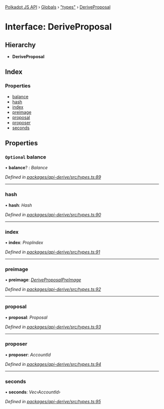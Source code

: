 [Polkadot JS API](../README.md) › [Globals](../globals.md) › ["types"](../modules/_types_.md) › [DeriveProposal](_types_.deriveproposal.md)

# Interface: DeriveProposal

## Hierarchy

* **DeriveProposal**

## Index

### Properties

* [balance](_types_.deriveproposal.md#optional-balance)
* [hash](_types_.deriveproposal.md#hash)
* [index](_types_.deriveproposal.md#index)
* [preimage](_types_.deriveproposal.md#preimage)
* [proposal](_types_.deriveproposal.md#proposal)
* [proposer](_types_.deriveproposal.md#proposer)
* [seconds](_types_.deriveproposal.md#seconds)

## Properties

### `Optional` balance

• **balance**? : *Balance*

*Defined in [packages/api-derive/src/types.ts:89](https://github.com/polkadot-js/api/blob/a695d2a5b5/packages/api-derive/src/types.ts#L89)*

___

###  hash

• **hash**: *Hash*

*Defined in [packages/api-derive/src/types.ts:90](https://github.com/polkadot-js/api/blob/a695d2a5b5/packages/api-derive/src/types.ts#L90)*

___

###  index

• **index**: *PropIndex*

*Defined in [packages/api-derive/src/types.ts:91](https://github.com/polkadot-js/api/blob/a695d2a5b5/packages/api-derive/src/types.ts#L91)*

___

###  preimage

• **preimage**: *[DeriveProposalPreImage](_types_.deriveproposalpreimage.md)*

*Defined in [packages/api-derive/src/types.ts:92](https://github.com/polkadot-js/api/blob/a695d2a5b5/packages/api-derive/src/types.ts#L92)*

___

###  proposal

• **proposal**: *Proposal*

*Defined in [packages/api-derive/src/types.ts:93](https://github.com/polkadot-js/api/blob/a695d2a5b5/packages/api-derive/src/types.ts#L93)*

___

###  proposer

• **proposer**: *AccountId*

*Defined in [packages/api-derive/src/types.ts:94](https://github.com/polkadot-js/api/blob/a695d2a5b5/packages/api-derive/src/types.ts#L94)*

___

###  seconds

• **seconds**: *Vec‹AccountId›*

*Defined in [packages/api-derive/src/types.ts:95](https://github.com/polkadot-js/api/blob/a695d2a5b5/packages/api-derive/src/types.ts#L95)*
